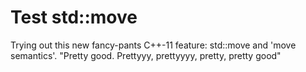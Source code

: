 # Test std::move

Trying out this new fancy-pants C++-11 feature: std::move and 'move semantics'. "Pretty good. Prettyyy, prettyyyy, pretty, pretty good"
